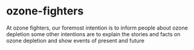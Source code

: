 # ozone-fighters
At ozone fighters, our foremost intention is to inform people about ozone depletion some other intentions are to explain the stories and facts on ozone depletion and show events of present and future
